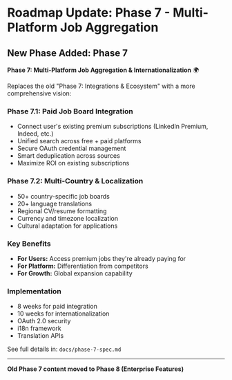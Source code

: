 # Roadmap Update: Phase 7 - Multi-Platform Job Aggregation

## New Phase Added: Phase 7

**Phase 7: Multi-Platform Job Aggregation & Internationalization** 🌍

Replaces the old "Phase 7: Integrations & Ecosystem" with a more comprehensive vision:

### Phase 7.1: Paid Job Board Integration
- Connect user's existing premium subscriptions (LinkedIn Premium, Indeed, etc.)
- Unified search across free + paid platforms
- Secure OAuth credential management
- Smart deduplication across sources
- Maximize ROI on existing subscriptions

### Phase 7.2: Multi-Country & Localization
- 50+ country-specific job boards
- 20+ language translations
- Regional CV/resume formatting
- Currency and timezone localization
- Cultural adaptation for applications

### Key Benefits
- **For Users:** Access premium jobs they're already paying for
- **For Platform:** Differentiation from competitors
- **For Growth:** Global expansion capability

### Implementation
- 8 weeks for paid integration
- 10 weeks for internationalization
- OAuth 2.0 security
- i18n framework
- Translation APIs

See full details in: `docs/phase-7-spec.md`

---

**Old Phase 7 content moved to Phase 8 (Enterprise Features)**
